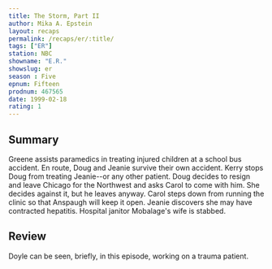 ```yaml
---
title: The Storm, Part II
author: Mika A. Epstein
layout: recaps
permalink: /recaps/er/:title/
tags: ["ER"]
station: NBC
showname: "E.R."
showslug: er
season : Five
epnum: Fifteen
prodnum: 467565
date: 1999-02-18
rating: 1
---
```


## Summary

Greene assists paramedics in treating injured children at a school bus accident. En route, Doug and Jeanie survive their own accident. Kerry stops Doug from treating Jeanie--or any other patient. Doug decides to resign and leave Chicago for the Northwest and asks Carol to come with him. She decides against it, but he leaves anyway. Carol steps down from running the clinic so that Anspaugh will keep it open. Jeanie discovers she may have contracted hepatitis. Hospital janitor Mobalage's wife is stabbed.

## Review

Doyle can be seen, briefly, in this episode, working on a trauma patient.
